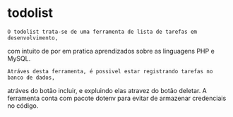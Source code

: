 # todolist
    O todolist trata-se de uma ferramenta de lista de tarefas em desenvolvimento, 
com intuito de por em pratica aprendizados sobre as linguagens PHP e MySQL.

    Atráves desta ferramenta, é possivel estar registrando tarefas no banco de dados, 
 atráves do botão incluir, e expluindo elas atravez do botão deletar.
    A ferramenta conta com pacote dotenv para evitar de armazenar credenciais no código.

